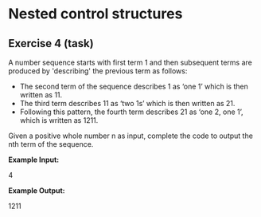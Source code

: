 # Nested control structures
## Exercise 4 (task)

A number sequence starts with first term 1 and then subsequent terms are produced by 'describing' the previous term as follows:
* The second term of the sequence describes 1 as ‘one 1’ which is then written as 11.
* The third term describes 11 as ‘two 1s’ which is then written as 21.
* Following this pattern, the fourth term describes 21 as ‘one 2, one 1’, which is written as 1211. 

Given a positive whole number n as input, complete the code to output the nth term of the sequence.

**Example Input:**

4

**Example Output:**

1211 
